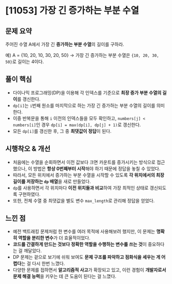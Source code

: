 # [11053] 가장 긴 증가하는 부분 수열

## 문제 요약  
주어진 수열 A에서 가장 긴 **증가하는 부분 수열**의 길이를 구하라.

예)
A = {10, 20, 10, 30, 20, 50} -> 가장 긴 증가하는 부분 수열은 `{10, 20, 30, 50}`로 길이는 4이다.

## 풀이 핵심  
- 다이나믹 프로그래밍(DP)을 이용해 각 인덱스를 기준으로 **최장 증가 부분 수열의 길이**를 갱신한다.
- `dp[i]`는 `i`번째 원소를 마지막으로 하는 가장 긴 증가하는 부분 수열의 길이를 의미한다.
- 이중 반복문을 통해 `i` 이전의 인덱스들을 모두 확인하고, `numbers[j] < numbers[i]`인 경우 `dp[i] = max(dp[i], dp[j] + 1)`로 갱신한다.
- 모든 `dp[i]`를 갱신한 후, 그 중 **최댓값이 정답**이 된다.

## 시행착오 & 개선  
- 처음에는 수열을 순회하면서 이전 값보다 크면 카운트를 증가시키는 방식으로 접근했으나, 이 방법은 **항상 0번째부터 시작**해야 하기 때문에 정답을 놓칠 수 있었다.
- 따라서, 모든 위치에서 증가하는 부분 수열을 시작할 수 있도록 **각 위치에서의 최장 길이를 저장하는 `dp` 배열**을 새로 만들었다.
- `dp`를 사용하면서 각 위치마다 **이전 위치들과 비교**하여 가장 최적인 상태로 갱신되도록 구현하였다.
- 또한, 전체 수열 중 최댓값을 별도 변수 `max_length`로 관리해 정답을 얻었다.

## 느낀 점  
- 예전 백트래킹 문제처럼 한 변수를 여러 목적에 사용해보려 했지만, 이 문제는 **명확히 역할을 분리한 변수**가 더 효율적이었다.
- **코드를 간결하게 만드는 것보다 정확한 역할을 수행하는 변수를 쓰는 것**이 중요하다는 걸 깨달았다.
- DP 문제는 겉으로 보기에 쉬워 보여도 **문제 구조를 파악하고 점화식을 세우는 게 어렵다**는 걸 다시 한번 느꼈다.
- 다양한 문제를 접하면서 **알고리즘적 사고**가 확장되고 있고, 이런 경험이 **개발자로서 문제 해결 능력**을 키우는 데 큰 도움이 된다는 걸 느꼈다.